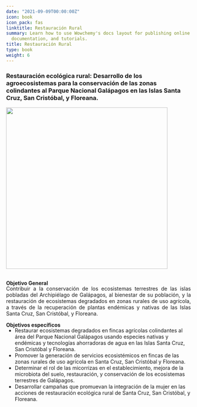 ```yaml
---
date: "2021-09-09T00:00:00Z"
icon: book
icon_pack: fas
linktitle: Restauración Rural
summary: Learn how to use Wowchemy's docs layout for publishing online courses, software
  documentation, and tutorials.
title: Restauración Rural
type: book
weight: 6
---
```


### Restauración ecológica rural: Desarrollo de los agroecosistemas para la conservación de las zonas colindantes al Parque Nacional Galápagos en las Islas Santa Cruz, San Cristóbal, y Floreana.

<img src="/projects/restauracion_r1.jpeg" width=440 style="margin-bottom:1rem;"/>


**Objetivo General**
<p style='margin-top:-1rem; text-align:justify;'>
Contribuir a la conservación de los ecosistemas terrestres de las islas pobladas del Archipiélago de Galápagos, al bienestar de su población, y la restauración de ecosistemas degradados en zonas rurales de uso agrícola, a través de la recuperación de plantas endémicas y nativas de las Islas Santa Cruz, San Cristóbal, y Floreana.


**Objetivos específicos**
<p style='margin-top:-1rem; text-align:justify;'>
<ul>
<li>Restaurar ecosistemas degradados en fincas agrícolas colindantes al área del Parque Nacional Galápagos usando especies nativas y endémicas y tecnologías ahorradoras de agua en las Islas Santa Cruz, San Cristóbal y Floreana.
<li>Promover la generación de servicios ecosistémicos en fincas de las zonas rurales de uso agrícola en Santa Cruz, San Cristóbal y Floreana.
<li>Determinar el rol de las micorrizas en el establecimiento, mejora de la microbiota del suelo, restauración, y conservación de los ecosistemas terrestres de Galápagos.
<li>Desarrollar campañas que promuevan la integración de la mujer en las acciones de restauración ecológica rural de Santa Cruz, San Cristóbal, y Floreana.